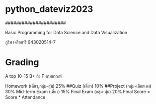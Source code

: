 # python_dateviz2023 #
######################

Basic Programming for Data Science and Data Visualization

ภูริศ เครือชารี
643020514-7

# Grading
A top 10-15 B+ ถึง F ตามเกณฑ์


Homework (เดี่ยว,กลุ่ม-สุ่ม) 25%
##Quiz (เดี่ยว) 10%
##Project (กลุ่ม-เลือกเอง) 30%
Mid-term Exam (เดี่ยว) 15%
Final Exam (กลุ่ม-สุ่ม) 20%
Final Score = Score * Attendance

